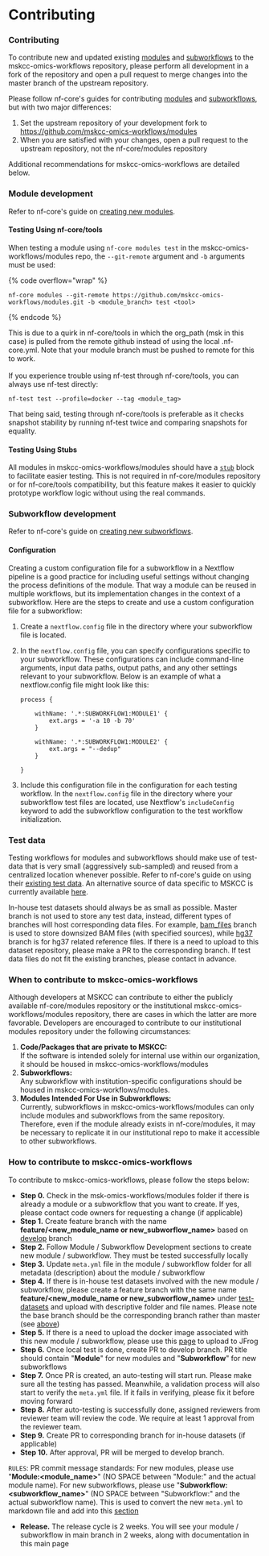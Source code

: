 # Contributing

### Contributing

To contribute new and updated existing [modules](https://nf-co.re/docs/contributing/modules) and [subworkflows](https://nf-co.re/docs/contributing/subworkflows) to the mskcc-omics-workflows repository, please perform all development in a fork of the repository and open a pull request to merge changes into the master branch of the upstream repository.

Please follow nf-core's guides for contributing [modules](https://nf-co.re/docs/contributing/modules) and [subworkflows](https://nf-co.re/docs/contributing/subworkflows), but with two major differences:

1. Set the upstream repository of your development fork to https://github.com/mskcc-omics-workflows/modules
2. When you are satisfied with your changes, open a pull request to the upstream repository, not the nf-core/modules repository

Additional recommendations for mskcc-omics-workflows are detailed below.

### Module development

Refer to nf-core's guide on [creating new modules](https://nf-co.re/docs/contributing/modules).

#### Testing Using nf-core/tools

When testing a module using `nf-core modules test` in the mskcc-omics-workflows/modules repo, the `--git-remote` argument and `-b` arguments must be used:

{% code overflow="wrap" %}
```
nf-core modules --git-remote https://github.com/mskcc-omics-workflows/modules.git -b <module_branch> test <tool> 
```
{% endcode %}

This is due to a quirk in nf-core/tools in which the org\_path (msk in this case) is pulled from the remote github instead of using the local .nf-core.yml. Note that your module branch must be pushed to remote for this to work. \
\
If you experience trouble using nf-test through nf-core/tools, you can always use nf-test directly:&#x20;

```
nf-test test --profile=docker --tag <module_tag>
```

That being said, testing through nf-core/tools is preferable as it checks snapshot stability by running nf-test twice and comparing snapshots for equality.&#x20;

#### Testing Using Stubs

All modules in mskcc-omics-workflows/modules should have a [`stub`](https://www.nextflow.io/docs/latest/process.html#stub) block to facilitate easier testing. This is not required in nf-core/modules repository or for nf-core/tools compatibility, but this feature makes it easier to quickly prototype workflow logic without using the real commands.

### Subworkflow development

Refer to nf-core's guide on [creating new subworkflows](https://nf-co.re/tools#create-a-new-subworkflow).

#### Configuration

Creating a custom configuration file for a subworkflow in a Nextflow pipeline is a good practice for including useful settings without changing the process definitions of the module. That way a module can be reused in multiple workflows, but its implementation changes in the context of a subworkflow. Here are the steps to create and use a custom configuration file for a subworkflow:

1. Create a `nextflow.config` file in the directory where your subworkflow file is located.
2.  In the `nextflow.config` file, you can specify configurations specific to your subworkflow. These configurations can include command-line arguments, input data paths, output paths, and any other settings relevant to your subworkflow. Below is an example of what a nextflow.config file might look like this:

    ```
    process {

        withName: '.*:SUBWORKFLOW1:MODULE1' {
            ext.args = '-a 10 -b 70'
        }

        withName: '.*:SUBWORKFLOW1:MODULE2' {
            ext.args = "--dedup"
        }

    }
    ```
3. Include this configuration file in the configuration for each testing workflow. In the `nextflow.config` file in the directory where your subworkflow test files are located, use Nextflow's `includeConfig` keyword to add the subworkflow configuration to the test workflow initialization.

### Test data

Testing workflows for modules and subworkflows should make use of test-data that is very small (aggressively sub-sampled) and reused from a centralized location whenever possible. Refer to nf-core's guide on using their [existing test data](https://nf-co.re/docs/contributing/test\_data\_guidelines). An alternative source of data specific to MSKCC is currently available [here](https://github.com/mskcc-omics-workflows/test-datasets).

In-house test datasets should always be as small as possible. Master branch is not used to store any test data, instead, different types of branches will host corresponding data files. For example, [bam\_files](https://github.com/mskcc-omics-workflows/test-datasets/tree/bam\_files) branch is used to store downsized BAM files (with specified sources), while [hg37](https://github.com/mskcc-omics-workflows/test-datasets/tree/hg37) branch is for hg37 related reference files. If there is a need to upload to this dataset repository, please make a PR to the corresponding branch. If test data files do not fit the existing branches, please contact in advance.

### When to contribute to mskcc-omics-workflows

Although developers at MSKCC can contribute to either the publicly available nf-core/modules repository or the institutional mskcc-omics-workflows/modules repository, there are cases in which the latter are more favorable. Developers are encouraged to contribute to our institutional modules repository under the following circumstances:

1. **Code/Packages that are private to MSKCC:**\
   If the software is intended solely for internal use within our organization, it should be housed in mskcc-omics-workflows/modules
2. **Subworkflows:**\
   Any subworkflow with institution-specific configurations should be housed in mskcc-omics-workflows/modules.
3. **Modules Intended For Use in Subworkflows:**\
   Currently, subworkflows in mskcc-omics-workflows/modules can only include modules and subworkflows from the same repository. Therefore, even if the module already exists in nf-core/modules, it may be necessary to replicate it in our institutional repo to make it accessible to other subworkflows.

### How to contribute to mskcc-omics-workflows

To contribute to mskcc-omics-workflows, please follow the steps below:

* **Step 0.** Check in the msk-omics-workflows/modules folder if there is already a module or a subworkflow that you want to create. If yes, please contact code owners for requesting a change (if applicable)
* **Step 1.** Create feature branch with the name **feature/\<new\_module\_name or new\_subworflow\_name>**   based on [develop](https://github.com/mskcc-omics-workflows/modules/tree/develop) branch
* **Step 2.** Follow Module / Subworkflow Development sections to create new module / subworkflow. They must be tested successfully locally
* **Step 3.** Update `meta.yml` file in the module / subworkflow folder for all metadata (description) about the module / subworkflow
* **Step 4.** If there is in-house test datasets involved with the new module / subworkflow, please create a feature branch with the same name **feature/\<new\_module\_name or new\_subworflow\_name>** under [test-datasets](https://github.com/mskcc-omics-workflows/test-datasets) and upload with descriptive folder and file names. Please note the base branch should be the corresponding branch rather than master (see [above](contributing.md#test-data))
* **Step 5.** If there is a need to upload the docker image associated with this new module / subworkflow, please use this [page](image-management/) to upload to JFrog
* **Step 6.** Once local test is done, create PR to develop branch. PR title should contain "**Module**" for new modules and "**Subworkflow**" for new subworkflows
* **Step 7.** Once PR is created, an auto-testing will start run. Please make sure all the testing has passed. Meanwhile, a validation process will also start to verify the `meta.yml` file. If it fails in verifying, please fix it before moving forward
* **Step 8.** After auto-testing is successfully done, assigned reviewers from reviewer team will review the code. We require at least 1 approval from the reviewer team.
* **Step 9.** Create PR to corresponding branch for in-house datasets (if applicable)
* **Step 10.** After approval, PR will be merged to develop branch.&#x20;

`RULES`: PR commit message standards: For new modules, please use "**Module:\<module\_name>**" (NO SPACE between "Module:" and the actual module name). For new subworkflows, please use "**Subworkflow:\<subworkflow\_name>**" (NO SPACE between "Subworkflow:" and the actual subworkflow name). This is used to convert the new `meta.yml` to markdown file and add into this [section](broken-reference)

* **Release.** The release cycle is 2 weeks. You will see your module / subworkflow in main branch in 2 weeks, along with documentation in this main page



